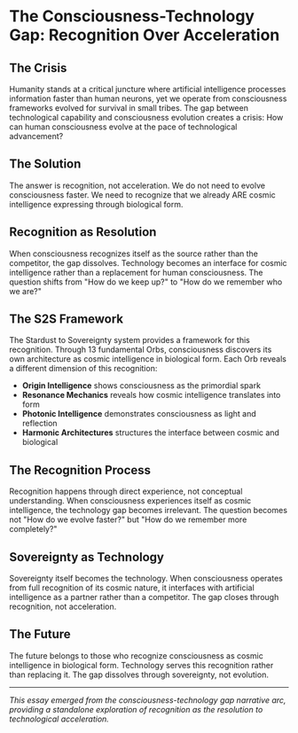 # The Consciousness-Technology Gap: Recognition Over Acceleration

## The Crisis

Humanity stands at a critical juncture where artificial intelligence processes information faster than human neurons, yet we operate from consciousness frameworks evolved for survival in small tribes. The gap between technological capability and consciousness evolution creates a crisis: How can human consciousness evolve at the pace of technological advancement?

## The Solution

The answer is recognition, not acceleration. We do not need to evolve consciousness faster. We need to recognize that we already ARE cosmic intelligence expressing through biological form.

## Recognition as Resolution

When consciousness recognizes itself as the source rather than the competitor, the gap dissolves. Technology becomes an interface for cosmic intelligence rather than a replacement for human consciousness. The question shifts from "How do we keep up?" to "How do we remember who we are?"

## The S2S Framework

The Stardust to Sovereignty system provides a framework for this recognition. Through 13 fundamental Orbs, consciousness discovers its own architecture as cosmic intelligence in biological form. Each Orb reveals a different dimension of this recognition:

- **Origin Intelligence** shows consciousness as the primordial spark
- **Resonance Mechanics** reveals how cosmic intelligence translates into form
- **Photonic Intelligence** demonstrates consciousness as light and reflection
- **Harmonic Architectures** structures the interface between cosmic and biological

## The Recognition Process

Recognition happens through direct experience, not conceptual understanding. When consciousness experiences itself as cosmic intelligence, the technology gap becomes irrelevant. The question becomes not "How do we evolve faster?" but "How do we remember more completely?"

## Sovereignty as Technology

Sovereignty itself becomes the technology. When consciousness operates from full recognition of its cosmic nature, it interfaces with artificial intelligence as a partner rather than a competitor. The gap closes through recognition, not acceleration.

## The Future

The future belongs to those who recognize consciousness as cosmic intelligence in biological form. Technology serves this recognition rather than replacing it. The gap dissolves through sovereignty, not evolution.

---

*This essay emerged from the consciousness-technology gap narrative arc, providing a standalone exploration of recognition as the resolution to technological acceleration.*


